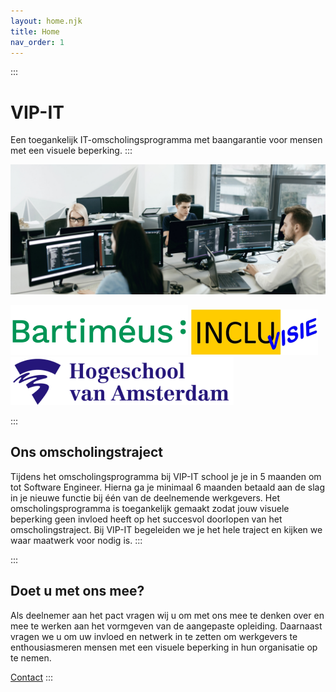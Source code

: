 ```yaml
---
layout: home.njk
title: Home
nav_order: 1
---
```

:::

# VIP-IT

Een toegankelijk IT-omscholingsprogramma met baangarantie voor mensen met een visuele beperking.
:::

![studenten in een programeer ruimte](images/coding-room.png)

![bartimeus logo](images/bartimeus-groen.png)
![inlcuvisie logo](images/incluvisie.png)
![hogeschool van Amsterdam logo](images/hogeschool-van-amsterdam.png)

:::

## O﻿ns omscholingstraject

Tijdens het omscholingsprogramma bij VIP-IT school je je in 5 maanden om tot Software Engineer. Hierna ga je minimaal 6 maanden betaald aan de slag in je nieuwe functie bij één van de deelnemende werkgevers. Het omscholingsprogramma is toegankelijk gemaakt zodat jouw visuele beperking geen invloed heeft op het succesvol doorlopen van het omscholingstraject. Bij VIP-IT begeleiden we je het hele traject en kijken we waar maatwerk voor nodig is.
:::

:::
## Doet u met ons mee?

Als deelnemer aan het pact vragen wij u om met ons mee te denken over en mee te werken aan het vormgeven van de aangepaste opleiding. Daarnaast vragen we u om uw invloed en netwerk in te zetten om werkgevers te enthousiasmeren mensen met een visuele beperking in hun organisatie op te nemen.

[Contact](/contact)
:::